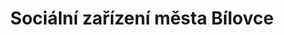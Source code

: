---
id: 07a01371-381c-46b0-8991-39c06af615bf
title: Sociální zařízení města Bílovce
price: 5
year: 2019
description: Kompenzační pomůcka pro seniory
kouskovani: true
locationName: undefined
position:
  lng: 18.0188749094372
  lat: 49.761122671699454
---